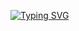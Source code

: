 [![Typing SVG](https://readme-typing-svg.herokuapp.com?font=Fira+Code&pause=1000&color=F7D2A3&random=false&width=435&lines=Currently+Working+%F0%9F%91%A8%F0%9F%8F%BB%E2%80%8D%F0%9F%92%BB)](https://git.io/typing-svg)
